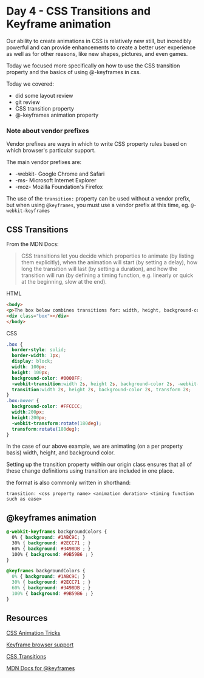 # Day 4 - CSS Transitions and Keyframe animation

Our ability to create animations in CSS is relatively new still, but incredibly powerful and can provide enhancements to create a better user experience as well as for other reasons, like new shapes, pictures, and even games.

Today we focused more specifically on how to use the CSS transition property and the basics of using @-keyframes in css.

Today we covered:

- did some layout review
- git review
- CSS transition property
- @-keyframes animation property

### Note about vendor prefixes

Vendor prefixes are ways in which to write CSS property rules based on which browser's particular support.

The main vendor prefixes are:

- -webkit- Google Chrome and Safari
- -ms- Microsoft Internet Explorer
- -moz- Mozilla Foundation's Firefox

The use of the `transition:` property can be used without a vendor prefix, but when using `@keyframes`, you must use a vendor prefix at this time, eg. `@-webkit-keyframes`

## CSS Transitions

From the MDN Docs:
<blockquote>
CSS transitions let you decide which properties to animate (by listing them explicitly), when the animation will start (by setting a delay), how long the transition will last (by setting a duration), and how the transition will run (by defining a timing function, e.g. linearly or quick at the beginning, slow at the end).
</blockquote>

HTML
```html
<body>
<p>The box below combines transitions for: width, height, background-color, transform. Hover over the box to see these properties animated.</p>
<div class="box"></div>
</body>

```
CSS
```css
.box {
  border-style: solid;
  border-width: 1px;
  display: block;
  width: 100px;
  height: 100px;
  background-color: #0000FF;
  -webkit-transition:width 2s, height 2s, background-color 2s, -webkit-transform 2s;
  transition:width 2s, height 2s, background-color 2s, transform 2s;
}
.box:hover {
  background-color: #FFCCCC;
  width:200px;
  height:200px;
  -webkit-transform:rotate(180deg);
  transform:rotate(180deg);
}

```
In the case of our above example, we are animating (on a per property basis) width, height, and background color.

Setting up the transition property within our origin class ensures that all of these change definitions using transition are included in one place.

the format is also commonly written in shorthand:

`transition: <css property name> <animation duration> <timing function such as ease>`

## @keyframes animation

```css
@-webkit-keyframes backgroundColors {
  0% { background: #1ABC9C; }
  30% { background: #2ECC71 ; }
  60% { background: #3498DB ; }
  100% { background: #9B59B6 ; }
}

@keyframes backgroundColors {
  0% { background: #1ABC9C; }
  30% { background: #2ECC71 ; }
  60% { background: #3498DB ; }
  100% { background: #9B59B6 ; }
}

```

## Resources

[CSS Animation Tricks](http://css-tricks.com/css-animation-tricks/)

[Keyframe browser support](http://caniuse.com/#search=keyframes)

[CSS Transitions](https://developer.mozilla.org/en-US/docs/Web/Guide/CSS/Using_CSS_transitions)

[MDN Docs for @keyframes](https://developer.mozilla.org/en-US/docs/Web/CSS/@keyframes)
